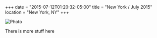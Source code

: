 +++
date = "2015-07-12T01:20:32-05:00"
title = "New York / July 2015"
location = "New York, NY"
+++

![Photo](https://farm1.staticflickr.com/287/19260738290_4c2b8d0460_o.jpg)

<!--more-->

There is more stuff here
